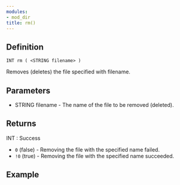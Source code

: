 ```yaml
---
modules:
- mod_dir
title: rm()
---
```


## Definition

    INT rm ( <STRING filename> )

Removes (deletes) the file specified with filename.

## Parameters

- STRING filename - The name of the file to be removed (deleted).

## Returns

INT : Success

- `0` (false) - Removing the file with the specified name failed.
- `!0` (true)  - Removing the file with the specified name succeeded.

## Example
